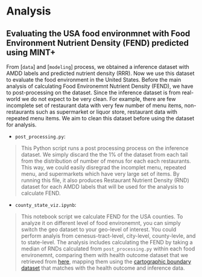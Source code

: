 # Analysis

## Evaluating the USA food environmnet with Food Environment Nutrient Density (FEND) predicted using MINT+

From [`data`] and [`modeling`] process, we obtained a inference dataset with AMDD labels and predicted nutrient density (RRR). Now we use this dataset to evaluate the food environment in the United States. Before the main analysis of calculating Food Environemnt Nutrient Density (FEND), we have to post-processing on the dataset. Since the inference dataset is from real-world we do not expect to be very clean. For example, there are few incomplete set of restaurant data with very few number of menu items, non-restaurants such as supermarket or liquor store, restaurant data with repeated menu items. We aim to clean this dataset before using the dataset for analysis.

- `post_processing.py`: 
> This Python script runs a post processing process on the inference dataset. We simply discard the the 1% of the dataset from each tail from the distribution of number of menus for each each restaurants. This way, we could easily disregrad the incomplet menu, repeated menu, and supermarkets which have very large set of items. By running this file, it also produces Restaurant Nutrient Density (RND) dataset for each AMDD labels that will be used for the analysis to calculate FEND.

- `county_state_viz.ipynb`: 
> This notebook script we calculate FEND for the USA counties. To analyze it on different level of food environemnt, you can simply switch the geo dataset to your geo-level of interest. You could perform analyis from cenesus-tract-level, city-level, county-levle, and to state-level. The analysis includes calculating the FEND by taking a median of RNDs calculated from `post_processing.py` within each food environemnt, comparing them with health outcome dataset that we retrieved from [here](https://data.cdc.gov/500-Cities-Places/PLACES-County-Data-GIS-Friendly-Format-2020-releas/mssc-ksj7/about_data), mapping them using the [cartographic boundary dataset](https://www2.census.gov/geo/tiger/GENZ2015/shp/cb_2015_us_county_500k.zip) that matches with the health outcome and inference data.

